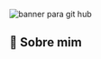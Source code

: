 ![banner para git hub](https://user-images.githubusercontent.com/111164834/194443882-3a713e5c-5327-457e-a9c5-cd6f27c01df4.gif)

## 👾 Sobre mim 
